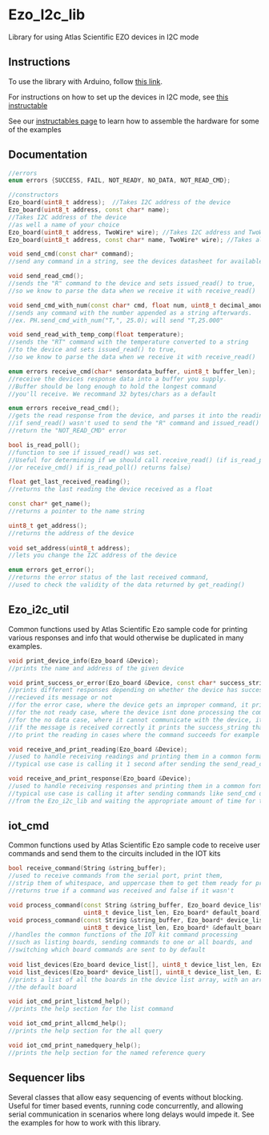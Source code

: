 # Ezo_I2c_lib
Library for using Atlas Scientific EZO devices in I2C mode

## Instructions
To use the library with Arduino, follow [this link](https://www.arduino.cc/en/Guide/Libraries).

For instructions on how to set up the devices in I2C mode, see [this instructable](https://www.instructables.com/id/UART-AND-I2C-MODE-SWITCHING-FOR-ATLAS-SCIENTIFIC-E/)

See our [instructables page](https://www.instructables.com/member/AtlasScientific/) to learn how to assemble the hardware for some of the examples

## Documentation
```C++
//errors
enum errors {SUCCESS, FAIL, NOT_READY, NO_DATA, NOT_READ_CMD};

//constructors
Ezo_board(uint8_t address);	 //Takes I2C address of the device
Ezo_board(uint8_t address, const char* name); 
//Takes I2C address of the device
//as well a name of your choice
Ezo_board(uint8_t address, TwoWire* wire); //Takes I2C address and TwoWire interface
Ezo_board(uint8_t address, const char* name, TwoWire* wire); //Takes all 3 parameters

void send_cmd(const char* command);	
//send any command in a string, see the devices datasheet for available i2c commands

void send_read_cmd();	
//sends the "R" command to the device and sets issued_read() to true, 
//so we know to parse the data when we receive it with receive_read()

void send_cmd_with_num(const char* cmd, float num, uint8_t decimal_amount = 3);
//sends any command with the number appended as a string afterwards.
//ex. PH.send_cmd_with_num("T,", 25.0); will send "T,25.000"

void send_read_with_temp_comp(float temperature);
//sends the "RT" command with the temperature converted to a string
//to the device and sets issued_read() to true, 
//so we know to parse the data when we receive it with receive_read()

enum errors receive_cmd(char* sensordata_buffer, uint8_t buffer_len); 
//receive the devices response data into a buffer you supply.
//Buffer should be long enough to hold the longest command 
//you'll receive. We recommand 32 bytes/chars as a default

enum errors receive_read_cmd(); 
//gets the read response from the device, and parses it into the reading variable
//if send_read() wasn't used to send the "R" command and issued_read() isnt set, the function will 
//return the "NOT_READ_CMD" error

bool is_read_poll();		
//function to see if issued_read() was set. 
//Useful for determining if we should call receive_read() (if is_read_poll() returns true) 
//or receive_cmd() if is_read_poll() returns false) 

float get_last_received_reading();		
//returns the last reading the device received as a float

const char* get_name();		
//returns a pointer to the name string

uint8_t get_address();
//returns the address of the device
    
void set_address(uint8_t address);
//lets you change the I2C address of the device

enum errors get_error();	
//returns the error status of the last received command, 
//used to check the validity of the data returned by get_reading()
```


## Ezo_i2c_util
Common functions used by Atlas Scientific Ezo sample code for printing various responses and info that would otherwise be duplicated in many examples.

```C++
void print_device_info(Ezo_board &Device);
//prints the name and address of the given device

void print_success_or_error(Ezo_board &Device, const char* success_string);
//prints different responses depending on whether the device has successfully 
//recieved its message or not
//for the error case, where the device gets an improper command, it prints "Failed "
//for the not ready case, where the device isnt done processing the command, it prints "Pending "
//for the no data case, where it cannot communicate with the device, it prints "No Data "
//if the message is received correctly it prints the success_string that's passed in. This can be used
//to print the reading in cases where the command succeeds for example

void receive_and_print_reading(Ezo_board &Device);
//used to handle receiving readings and printing them in a common format
//typical use case is calling it 1 second after sending the send_read_cmd function from the Ezo_i2c_lib

void receive_and_print_response(Ezo_board &Device);
//used to handle receiving responses and printing them in a common format
//typical use case is calling it after sending commands like send_cmd or send_cmd_with_num 
//from the Ezo_i2c_lib and waiting the appropriate amount of time for the command
```

## iot_cmd
Common functions used by Atlas Scientific Ezo sample code to receive user commands and send them to the circuits included in the IOT kits

```C++
bool receive_command(String &string_buffer);
//used to receive commands from the serial port, print them,
//strip them of whitespace, and uppercase them to get them ready for processing
//returns true if a command was received and false if it wasn't

void process_command(const String &string_buffer, Ezo_board device_list[], 
                     uint8_t device_list_len, Ezo_board* default_board);
void process_command(const String &string_buffer, Ezo_board* device_list[], 
                     uint8_t device_list_len, Ezo_board* &default_board);
//handles the common functions of the IOT kit command processing
//such as listing boards, sending commands to one or all boards, and
//switching which board commands are sent to by default
                     
void list_devices(Ezo_board device_list[], uint8_t device_list_len, Ezo_board* default_board);
void list_devices(Ezo_board* device_list[], uint8_t device_list_len, Ezo_board* default_board);
//prints a list of all the boards in the device list array, with an arrow showing which board is
//the default board

void iot_cmd_print_listcmd_help();
//prints the help section for the list command

void iot_cmd_print_allcmd_help();
//prints the help section for the all query

void iot_cmd_print_namedquery_help();
//prints the help section for the named reference query 

```

## Sequencer libs
Several classes that allow easy sequencing of events without blocking. Useful for timer based events, running code concurrently, and allowing serial communication in scenarios where long delays would impede it. See the examples for how to work with this library.
